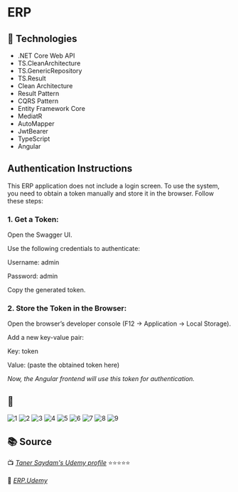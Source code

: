# ERP

## 🚀 Technologies  
- .NET Core Web API
- TS.CleanArchitecture
- TS.GenericRepository
- TS.Result
- Clean Architecture
- Result Pattern
- CQRS Pattern
- Entity Framework Core
- MediatR
- AutoMapper
- JwtBearer
- TypeScript
- Angular

## Authentication Instructions

This ERP application does not include a login screen. To use the system, you need to obtain a token manually and store it in the browser. Follow these steps:

### 1. Get a Token:

Open the Swagger UI.

Use the following credentials to authenticate:

Username: admin

Password: admin


Copy the generated token.



### 2. Store the Token in the Browser:

Open the browser’s developer console (F12 → Application → Local Storage).

Add a new key-value pair:

Key: token

Value: (paste the obtained token here)


*Now, the Angular frontend will use this token for authentication.*

## 📸 
![1](https://github.com/user-attachments/assets/75be5446-4dd8-4b0c-a997-d3fe77700eda)
![2](https://github.com/user-attachments/assets/7aedf690-83f1-47bf-96eb-675137bbe71a)
![3](https://github.com/user-attachments/assets/c2f4e90b-0bb5-46be-94a3-d97c1f88d51e)
![4](https://github.com/user-attachments/assets/b10478ed-4167-48ad-9b64-2bb2fead0de4)
![5](https://github.com/user-attachments/assets/edcc7739-f352-456e-95c3-6a61e628b341)
![6](https://github.com/user-attachments/assets/f5204747-1eb5-4f92-83dc-379c452a6000)
![7](https://github.com/user-attachments/assets/149b4f0b-da2d-4b0d-9c81-9b21681cc6d8)
![8](https://github.com/user-attachments/assets/0c37ec02-b557-486d-a866-56debdde0abf)
![9](https://github.com/user-attachments/assets/22cd6e5a-5708-4307-9804-87f87ca68fe4)

## 📚 Source  
📺 *[Taner Saydam's Udemy profile](https://www.udemy.com/user/taner-saydam/?kw=taner+saydam&src=sac)* ⭐⭐⭐⭐⭐ <br>  
🐙 *[ERP.Udemy](https://github.com/TanerSaydam/ERP.Udemy)*
